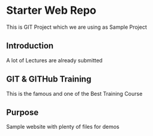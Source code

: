 # Starter Web Repo
This is GIT Project which we are using as Sample Project

## Introduction
A lot of Lectures are already submitted

## GIT & GITHub Training
This is the famous and one of the Best Training Course


## Purpose

Sample website with plenty of files for demos
